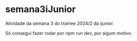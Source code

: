 # semana3iJunior
Atividade da semana 3 do trainee 2024/2 da ijunior.

Só consegui fazer rodar por npm run dev, por algum motivo.
